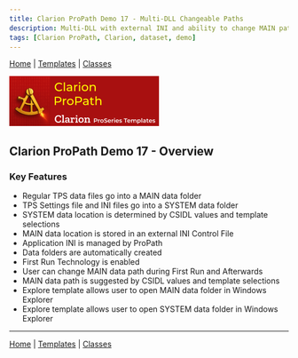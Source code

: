 ```yaml
---
title: Clarion ProPath Demo 17 - Multi-DLL Changeable Paths
description: Multi-DLL with external INI and ability to change MAIN path during and after First Run.
tags: [Clarion ProPath, Clarion, dataset, demo]
---
```


[Home](../index.md) | [Templates](../templates/index.md) | [Classes](../classes/index.md)

[![ProPath logo](../assets/images/ProPath270x90.png)](https://www.clarionproseries.com/html/propath.html)

## Clarion ProPath Demo 17 - Overview

### Key Features

- Regular TPS data files go into a MAIN data folder
- TPS Settings file and INI files go into a SYSTEM data folder
- SYSTEM data location is determined by CSIDL values and template selections
- MAIN data location is stored in an external INI Control File
- Application INI is managed by ProPath
- Data folders are automatically created
- First Run Technology is enabled
- User can change MAIN data path during First Run and Afterwards
- MAIN data path is suggested by CSIDL values and template selections
- Explore template allows user to open MAIN data folder in Windows Explorer
- Explore template allows user to open SYSTEM data folder in Windows Explorer

---

[Home](../index.md) | [Templates](../templates/index.md) | [Classes](../classes/index.md)
